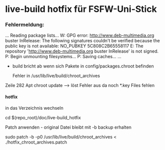 # live-build hotfix für FSFW-Uni-Stick

### Fehlermeldung:

...
Reading package lists...
W: GPG error: http://www.deb-multimedia.org buster InRelease: The following signatures couldn't be verified because the public key is not available: NO_PUBKEY 5C808C2B65558117
E: The repository 'http://www.deb-multimedia.org buster InRelease' is not signed.
P: Begin unmounting filesystems...
P: Saving caches...
...


* build bricht ab wenn sich Pakete in config/packages.chroot befinden

    Fehler in /usr/lib/live/build/chroot_archives

Zeile 282    Apt chroot update –> löst Fehler aus da noch *.key Files fehlen 


#### hotfix

in das Verzeichnis wechseln

cd $(repo_root)/doc/live-build_hotfix

Patch anwenden - original Datei bleibt mit -b backup erhalten 

sudo patch -b -p0 /usr/lib/live/build/chroot_archives < ./hotfix_chroot_archives.patch



